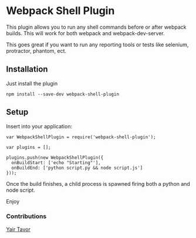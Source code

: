 # Webpack Shell Plugin

This plugin allows you to run any shell commands before or after webpack builds. This will work for both webpack and webpack-dev-server. 

This goes great if you want to run any reporting tools or tests like selenium, protractor, phantom, ect.

## Installation

Just install the plugin

`npm install --save-dev webpack-shell-plugin`

## Setup

Insert into your application:

````
var WebpackShellPlugin = require('webpack-shell-plugin');

var plugins = [];

plugins.push(new WebpackShellPlugin({
  onBuildStart: ['echo "Starting"'],
  onBuildEnd: ['python script.py && node script.js']
}));

````
Once the build finishes, a child process is spawned firing both a python and node script.

Enjoy

### Contributions
[Yair Tavor]("http://stackoverflow.com/users/3054454/yair-tavor")

